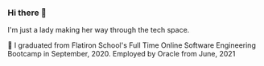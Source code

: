 ### Hi there 👋
I'm just a lady making her way through the tech space.

🌱 I graduated from Flatiron School's Full Time Online Software Engineering Bootcamp in September, 2020.
Employed by Oracle from June, 2021

<!--
**JaesonWatts/JaesonWatts** is a ✨ _special_ ✨ repository because its `README.md` (this file) appears on your GitHub profile.

Here are some ideas to get you started:

- 🔭 I’m currently working on ...
- 🌱 I’m currently learning ...
- 👯 I’m looking to collaborate on ...
- 🤔 I’m looking for help with ...
- 💬 Ask me about ...
- 📫 How to reach me: ...
- 😄 Pronouns: ...
- ⚡ Fun fact: ...
-->
